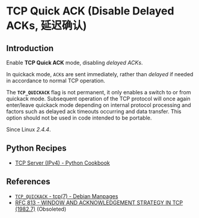 # TCP Quick ACK (Disable Delayed ACKs, 延迟确认)

## Introduction

Enable **TCP Quick ACK** mode, disabling *delayed ACKs*.

In quickack mode, `ACK`s are sent immediately,
rather than *delayed* if needed in accordance to normal TCP operation.

The **`TCP_QUICKACK`** flag is not permanent, it only enables a switch to
or from quickack mode. Subsequent operation of the TCP protocol will
once again enter/leave quickack mode depending on internal protocol
processing and factors such as delayed ack timeouts occurring and data
transfer. This option should not be used in code intended to be portable.

Since Linux *2.4.4*.

## Python Recipes

- [TCP Server (IPv4) - Python Cookbook](https://lucas-six.github.io/python-cookbook/cookbook/core/net/tcp_server_ipv4)

## References

<!-- markdownlint-disable line-length -->

- [`TCP_QUICKACK` - tcp(7) - Debian Manpages](https://manpages.debian.org/bookworm/manpages/tcp.7.en.html#TCP_QUICKACK)
- [RFC 813 - WINDOW AND ACKNOWLEDGEMENT STRATEGY IN TCP (1982.7)](https://datatracker.ietf.org/doc/html/rfc813.html) (Obsoleted)

<!-- markdownlint-enable line-length -->
